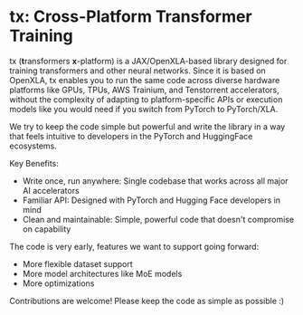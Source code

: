 # tx: Cross-Platform Transformer Training

tx (**t**ransformers **x**-platform) is a JAX/OpenXLA-based library
designed for training transformers and other neural networks. Since it
is based on OpenXLA, tx enables you to run the same code across
diverse hardware platforms like GPUs, TPUs, AWS Trainium, and
Tenstorrent accelerators, without the complexity of adapting to
platform-specific APIs or execution models like you would need if you
switch from PyTorch to PyTorch/XLA.

We try to keep the code simple but powerful and write the library in a
way that feels intuitive to developers in the PyTorch and HuggingFace
ecosystems.

Key Benefits:
- Write once, run anywhere: Single codebase that works across all major AI accelerators
- Familiar API: Designed with PyTorch and Hugging Face developers in mind
- Clean and maintainable: Simple, powerful code that doesn't compromise on capability

The code is very early, features we want to support going forward:
- More flexible dataset support
- More model architectures like MoE models
- More optimizations

Contributions are welcome! Please keep the code as simple as possible :)
